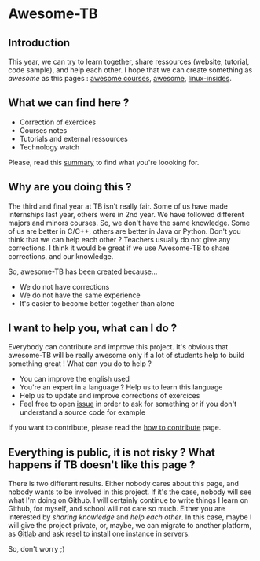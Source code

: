 # Awesome-TB

## Introduction

This year, we can try to learn together, share ressources (website, tutorial, 
code sample), and help each other. I hope that we can create something as *awesome*
as this pages : [awesome courses](https://github.com/prakhar1989/awesome-courses), 
[awesome](https://github.com/sindresorhus/awesome), 
[linux-insides](https://github.com/0xAX/linux-insides).  

## What we can find here ? 

* Correction of exercices
* Courses notes
* Tutorials and external ressources
* Technology watch

Please, read this [summary](https://github.com/Nairolf21/awesome-TB/blob/master/SUMMARY.md) to find 
what you're loooking for. 

## Why are you doing this ? 

The third and final year at TB isn't really fair. Some of us have made internships last year, others 
were in 2nd year. We have followed different majors and minors courses. So, we don't have the same
knowledge. Some of us are better in C/C++, others are better in Java or Python. Don't you think 
that we can help each other ? Teachers usually do not give any corrections. I think it would be 
great if we use Awesome-TB to share corrections, and our knowledge. 

So, awesome-TB has been created because...

* We do not have corrections
* We do not have the same experience
* It's easier to become better together than alone

## I want to help you, what can I do ? 

Everybody can contribute and improve this project. It's obvious that awesome-TB will be really
awesome only if a lot of students help to build something great ! What can you do to help ? 

* You can improve the english used
* You're an expert in a language ? Help us to learn this language 
* Help us to update and improve corrections of exercices
* Feel free to open [issue](https://help.github.com/articles/creating-an-issue/) in order to ask 
for something or if you don't understand a source code for example

If you want to contribute, please read the 
[how to contribute](https://github.com/Nairolf21/awesome-TB/blob/master/CONTRIBUTING.md) 
page. 

## Everything is public, it is not risky ? What happens if TB doesn't like this page ? 

There is two different results. Either nobody cares about this page, and nobody wants to be 
involved in this project. If it's the case, nobody will see what I'm doing on Github. I will 
certainly continue to write things I learn on Github, for myself, and school will not care 
so much. Either you are interested by *sharing knowledge* and *help each other*. In this case, 
maybe I will give the project private, or, maybe, we can migrate to another platform, as 
[Gitlab](https://about.gitlab.com/) and ask resel to install one instance in servers. 

So, don't worry ;)
